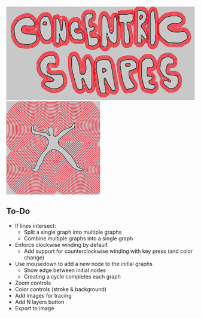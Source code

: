 
<img src="https://www.github.com/sophiavanvalkenburg/concentric-shapes/raw/master/test01.png" height="250" /> <img src="https://www.github.com/sophiavanvalkenburg/concentric-shapes/raw/master/test02.png" height="250" />

## To-Do
* If lines intersect:
  * Split a single graph into multiple graphs
  * Combine multiple graphs into a single graph
* Enforce clockwise winding by default
  * Add support for counterclockwise winding with key press (and color change)
* Use mousedown to add a new node to the initial graphs
  * Show edge between initial nodes
  * Creating a cycle completes each graph
* Zoom controls
* Color controls (stroke & background)
* Add images for tracing
* Add N layers button
* Export to image


